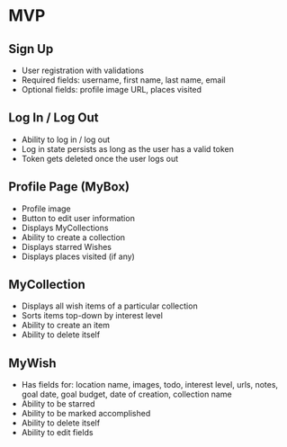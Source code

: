 # MVP

## Sign Up

* User registration with validations
* Required fields: username, first name, last name, email
* Optional fields: profile image URL, places visited

## Log In / Log Out

* Ability to log in / log out
* Log in state persists as long as the user has a valid token
* Token gets deleted once the user logs out

## Profile Page (MyBox)

* Profile image
* Button to edit user information
* Displays MyCollections
* Ability to create a collection
* Displays starred Wishes
* Displays places visited (if any)

## MyCollection

* Displays all wish items of a particular collection
* Sorts items top-down by interest level
* Ability to create an item
* Ability to delete itself

## MyWish

* Has fields for: location name, images, todo, interest level, urls, notes, goal date, goal budget, date of creation, collection name
* Ability to be starred
* Ability to be marked accomplished
* Ability to delete itself
* Ability to edit fields